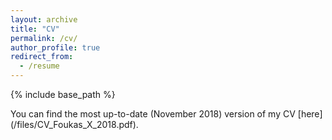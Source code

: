 ```yaml
---
layout: archive
title: "CV"
permalink: /cv/
author_profile: true
redirect_from:
  - /resume
---
```


{% include base_path %}

You can find the most up-to-date (November 2018) version of my CV [here] (/files/CV_Foukas_X_2018.pdf).
